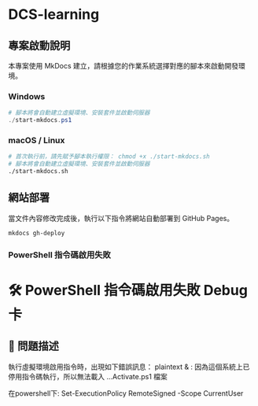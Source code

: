 # DCS-learning

## 專案啟動說明

本專案使用 MkDocs 建立，請根據您的作業系統選擇對應的腳本來啟動開發環境。

### Windows

```powershell
# 腳本將會自動建立虛擬環境、安裝套件並啟動伺服器
./start-mkdocs.ps1
```

### macOS / Linux

```bash
# 首次執行前，請先賦予腳本執行權限： chmod +x ./start-mkdocs.sh
# 腳本將會自動建立虛擬環境、安裝套件並啟動伺服器
./start-mkdocs.sh
```

## 網站部署

當文件內容修改完成後，執行以下指令將網站自動部署到 GitHub Pages。

```bash
mkdocs gh-deploy
```

### PowerShell 指令碼啟用失敗

# 🛠 PowerShell 指令碼啟用失敗 Debug 卡

## 🎯 問題描述  

執行虛擬環境啟用指令時，出現如下錯誤訊息：
plaintext
& : 因為這個系統上已停用指令碼執行，所以無法載入 ...Activate.ps1 檔案

在powershell下:
Set-ExecutionPolicy RemoteSigned -Scope CurrentUser
